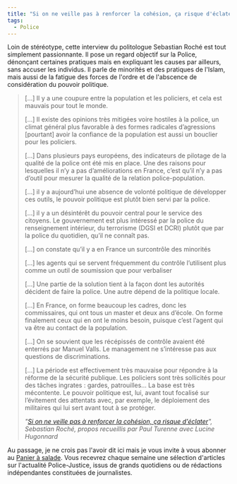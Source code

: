 ```yaml
---
title: "Si on ne veille pas à renforcer la cohésion, ça risque d'éclater"
tags:
  - Police
---
```


Loin de stéréotype, cette interview du politologue Sebastian Roché est tout
simplement passionnante. Il pose un regard objectif sur la Police, dénonçant
certaines pratiques mais en expliquant les causes par ailleurs, sans accuser les
individus. Il parle de minorités et des pratiques de l'Islam, mais aussi de la
fatigue des forces de l'ordre et de l'abscence de considération du pouvoir
politique.

<!-- more -->

> […] Il y a une coupure entre la population et les policiers, et cela est
> mauvais pour tout le monde.
>
> […] Il existe des opinions très mitigées voire hostiles à la police, un climat
> général plus favorable à des formes radicales d’agressions [pourtant] avoir la
> confiance de la population est aussi un bouclier pour les policiers.
>
> […] Dans plusieurs pays européens, des indicateurs de pilotage de la qualité
> de la police ont été mis en place. Une des raisons pour lesquelles il n’y a
> pas d’améliorations en France, c’est qu’il n’y a pas d’outil pour mesurer la
> qualité de la relation police-population.
>
> […] il y a aujourd’hui une absence de volonté politique de développer ces
> outils, le pouvoir politique est plutôt bien servi par la police.
>
> […] il y a un désintérêt du pouvoir central pour le service des citoyens. Le
> gouvernement est plus intéressé par la police du renseignement intérieur, du
> terrorisme (DGSI et DCRI) plutôt que par la police du quotidien, qu’il ne
> connaît pas.
>
> […] on constate qu’il y a en France un surcontrôle des minorités
>
> […] les agents qui se servent fréquemment du contrôle l’utilisent plus comme
> un outil de soumission que pour verbaliser
>
> […] Une partie de la solution tient à la façon dont les autorités décident de
> faire la police. Une autre dépend de la politique locale.
>
> […] En France, on forme beaucoup les cadres, donc les commissaires, qui ont
> tous un master et deux ans d’école. On forme finalement ceux qui en ont le
> moins besoin, puisque c’est l’agent qui va être au contact de la population.
>
> […] On se souvient que les récépissés de contrôle avaient été enterrés par
> Manuel Valls. Le management ne s’intéresse pas aux questions de
> discriminations.
>
> […] La période est effectivement très mauvaise pour répondre à la réforme de
> la sécurité publique. Les policiers sont très sollicités pour des tâches
> ingrates : gardes, patrouilles… La base est très mécontente. Le pouvoir
> politique est, lui, avant tout focalisé sur l’évitement des attentats avec,
> par exemple, le déploiement des militaires qui lui sert avant tout à se
> protéger.
>
> <cite>"[Si on ne veille pas à renforcer la cohésion, ça risque d'éclater](http://www.placegrenet.fr/2017/01/12/sebastian-roche-on-ne-veille-a-renforcer-cohesion-ca-risque-declater/118029)",
> Sebastian Roché, propos recueillis par Paul Turenne avec Lucine
> Hugonnard</cite>

Au passage, je ne crois pas l'avoir dit ici mais je vous invite à vous abonner
au
[Panier à salade](http://us12.campaign-archive2.com/home/?u=93670423e9243101afcfcae19&id=3c8978e498).
Vous recevrez chaque semaine une sélection d'articles sur l'actualité
Police-Justice, issus de grands quotidiens ou de rédactions indépendantes
constituées de journalistes.
